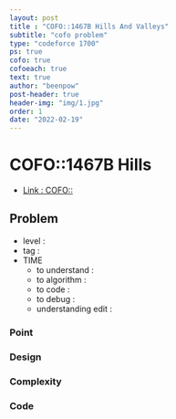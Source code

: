 ```yaml
---
layout: post
title : "COFO::1467B Hills And Valleys"
subtitle: "cofo problem"
type: "codeforce 1700"
ps: true
cofo: true
cofoeach: true
text: true
author: "beenpow"
post-header: true
header-img: "img/1.jpg"
order: 1
date: "2022-02-19"
---
```

# COFO::1467B Hills
- [Link : COFO::]()


## Problem 

- level : 
- tag : 
- TIME
  - to understand    : 
  - to algorithm     : 
  - to code          : 
  - to debug         : 
  - understanding edit :  

### Point

### Design

### Complexity

### Code

